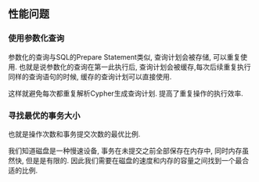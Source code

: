 ## 性能问题

### 使用参数化查询

参数化的查询与SQL的Prepare Statement类似, 查询计划会被存储, 可以重复使用. 也就是说参数化的查询在第一此执行后, 查询计划会被缓存,每次后续重复执行同样的查询语句的时候, 缓存的查询计划可以直接使用.

这样就避免每次都重复解析Cypher生成查询计划. 提高了重复操作的执行效率.

### 寻找最优的事务大小

也就是操作次数和事务提交次数的最优比例.

我们知道磁盘是一种慢速设备, 事务在未提交之前全部保存在内存中, 同时内存虽然快, 但是是有限的. 因此我们需要在磁盘的速度和内存的容量之间找到一个最合适的比例.
